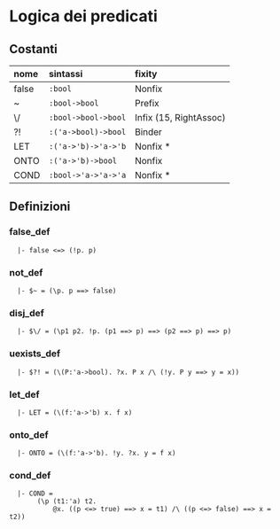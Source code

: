 # Logica dei predicati

## Costanti

| nome|sintassi|fixity
| :--- | :--- | :--- |
| false            |`:bool`                         |Nonfix
| ~                |`:bool->bool`                   |Prefix
| \\/               |`:bool->bool->bool`             |Infix (15, RightAssoc)
| ?!               |`:('a->bool)->bool`             |Binder
| LET              |`:('a->'b)->'a->'b`             |Nonfix *
| ONTO             |`:('a->'b)->bool`               |Nonfix
| COND             |`:bool->'a->'a->'a`             |Nonfix *

## Definizioni

### false_def
      |- false <=> (!p. p)

### not_def
      |- $~ = (\p. p ==> false)

### disj_def
      |- $\/ = (\p1 p2. !p. (p1 ==> p) ==> (p2 ==> p) ==> p)

### uexists_def
      |- $?! = (\(P:'a->bool). ?x. P x /\ (!y. P y ==> y = x))

### let_def
      |- LET = (\(f:'a->'b) x. f x)

### onto_def
      |- ONTO = (\(f:'a->'b). !y. ?x. y = f x)

### cond_def
      |- COND =
           (\p (t1:'a) t2.
               @x. ((p <=> true) ==> x = t1) /\ ((p <=> false) ==> x = t2))